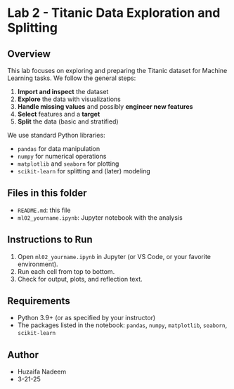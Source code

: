 # Lab 2 - Titanic Data Exploration and Splitting

## Overview
This lab focuses on exploring and preparing the Titanic dataset for Machine Learning tasks. We follow the general steps:
1. **Import and inspect** the dataset
2. **Explore** the data with visualizations
3. **Handle missing values** and possibly **engineer new features**
4. **Select** features and a **target**
5. **Split** the data (basic and stratified)

We use standard Python libraries:
- `pandas` for data manipulation
- `numpy` for numerical operations
- `matplotlib` and `seaborn` for plotting
- `scikit-learn` for splitting and (later) modeling

## Files in this folder
- `README.md`: this file
- `ml02_yourname.ipynb`: Jupyter notebook with the analysis

## Instructions to Run
1. Open `ml02_yourname.ipynb` in Jupyter (or VS Code, or your favorite environment).
2. Run each cell from top to bottom.
3. Check for output, plots, and reflection text.

## Requirements
- Python 3.9+ (or as specified by your instructor)
- The packages listed in the notebook: `pandas`, `numpy`, `matplotlib`, `seaborn`, `scikit-learn`

## Author
- Huzaifa Nadeem
- 3-21-25

